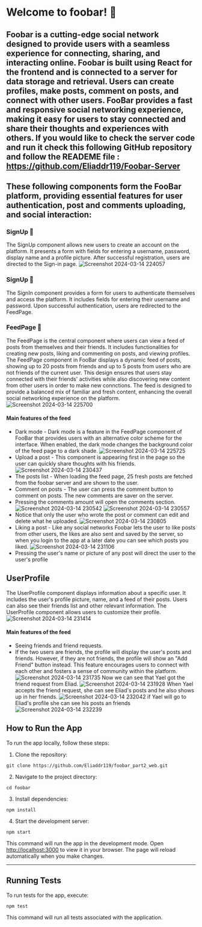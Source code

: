 # Welcome to foobar! 🚀

Foobar is a cutting-edge social network designed to provide users with a seamless experience for connecting, sharing, and interacting online. Foobar is built using React for the frontend and is connected to a server for data storage and retrieval. Users can create profiles, make posts, comment on posts, and connect with other users. FooBar provides a fast and responsive social networking experience, making it easy for users to stay connected and share their thoughts and experiences with others.
If you would like to check the server code and run it check this following GitHub repository and follow the READEME file : https://github.com/Eliaddr119/Foobar-Server
---
## These following components form the FooBar platform, providing essential features for user authentication, post and comments uploading, and social interaction:
### SignUp 📝 
The SignUp component allows new users to create an account on the platform. It presents a form with fields for entering a username, password, display name and a profile picture. After successful registration, users are directed to the Sign-in page.
![Screenshot 2024-03-14 224057](https://github.com/Eliaddr119/foobar_part2_web/assets/120579427/73c4e5ea-a98e-4620-af41-c79de55638f1)

### SignUp 📝
The SignIn component provides a form for users to authenticate themselves and access the platform. It includes fields for entering their username and password. Upon successful authentication, users are redirected to the FeedPage.

### FeedPage 📰
The FeedPage is the central component where users can view a feed of posts from themselves and their friends. It includes functionalities for creating new posts, liking and commenting on posts, and viewing profiles.
The FeedPage component in FooBar displays a dynamic feed of posts, showing up to 20 posts from friends and up to 5 posts from users who are not friends of the current user. This design ensures that users stay connected with their friends' activities while also discovering new content from other users in order to make new connctions. The feed is designed to provide a balanced mix of familiar and fresh content, enhancing the overall social networking experience on the platform.
![Screenshot 2024-03-14 225700](https://github.com/Eliaddr119/foobar_part2_web/assets/120579427/d7811ada-7ce8-4f82-bd97-4a6774396699)


#### Main features of the feed
- Dark mode - Dark mode is a feature in the FeedPage component of FooBar that provides users with an alternative color scheme for the interface. When enabled, the dark mode changes the background color of the feed page to a dark shade.
 ![Screenshot 2024-03-14 225725](https://github.com/Eliaddr119/foobar_part2_web/assets/120579427/6947e118-c9ef-4f67-b6e8-33e5d66d572e)
- Upload a post - This component is appearing first in the page so the user can quickly share thoughts with his friends.
  ![Screenshot 2024-03-14 230437](https://github.com/Eliaddr119/foobar_part2_web/assets/120579427/561f07f9-7a58-43c7-b9b6-1a5e961fa013)
- The posts list - When loading the feed page, 25 fresh posts are fetched from the foobar server and are shown to the user.
- Comment on posts - The user can press the comment button to comment on posts. The new comments are saver on the server.
- Pressing the comments amount will open the comments section.
  ![Screenshot 2024-03-14 230542](https://github.com/Eliaddr119/foobar_part2_web/assets/120579427/f5974164-91c4-4d1a-9958-093d04653343)
  ![Screenshot 2024-03-14 230557](https://github.com/Eliaddr119/foobar_part2_web/assets/120579427/7f3b9c12-a094-481e-8111-4cad1dd0deee)
- Notice that only the user who wrote the post or comment can edit and delete what he uploaded.
![Screenshot 2024-03-14 230805](https://github.com/Eliaddr119/foobar_part2_web/assets/120579427/ed208da4-be84-4196-af1c-3ff187bdee63)
- Liking a post - Like any social networks Foobar lets the user to like posts from other users, the likes are also sent and saved by the server, so when you login to the app at a later date you can see which posts you liked.
![Screenshot 2024-03-14 231106](https://github.com/Eliaddr119/foobar_part2_web/assets/120579427/f599efa0-861d-4d4d-b22a-a0a1c1d775b9)
- Pressing the user's name or picture of any post will direct the user to the user's profile

## UserProfile
The UserProfile component displays information about a specific user. It includes the user's profile picture, name, and a feed of their posts. Users can also see their friends list and other relevant information. The UserProfile component allows users to customize their profile.
![Screenshot 2024-03-14 231414](https://github.com/Eliaddr119/foobar_part2_web/assets/120579427/4c7e0024-d013-4511-92f0-7a564b8d87aa)

#### Main features of the feed
- Seeing friends and friend requests.
- If the two users are friends, the profile will display the user's posts and friends. However, if they are not friends, the profile will show an "Add Friend" button instead. This feature encourages users to connect with each other and fosters a sense of community within the platform.
![Screenshot 2024-03-14 231735](https://github.com/Eliaddr119/foobar_part2_web/assets/120579427/c192138c-2023-4755-8562-ff71742333cd)
Now we can see that Yael got the friend request from Eliad.
![Screenshot 2024-03-14 231928](https://github.com/Eliaddr119/foobar_part2_web/assets/120579427/7e5b54c4-a69f-4943-b1c9-db85c9783bca)
When Yael accepts the friend request, she can see Eliad's posts and he also shows up in her friends.
![Screenshot 2024-03-14 232042](https://github.com/Eliaddr119/foobar_part2_web/assets/120579427/88d25cd0-9288-44ed-9666-c94c1bbcdd4d)
if Yael will go to Eliad's profile she can see his posts an friends
![Screenshot 2024-03-14 232239](https://github.com/Eliaddr119/foobar_part2_web/assets/120579427/671d9e97-ad15-4d45-b124-d0ee48dca387)


## How to Run the App

To run the app locally, follow these steps:

1. Clone the repository:

`git clone https://github.com/Eliaddr119/foobar_part2_web.git`

2. Navigate to the project directory:

`cd foobar`

3. Install dependencies:

`npm install`

4. Start the development server:

`npm start`

This command will run the app in the development mode. Open [http://localhost:3000](http://localhost:3000) to view it in your browser. 
The page will reload automatically when you make changes.

---

## Running Tests

To run tests for the app, execute:

`npm test`

This command will run all tests associated with the application.


